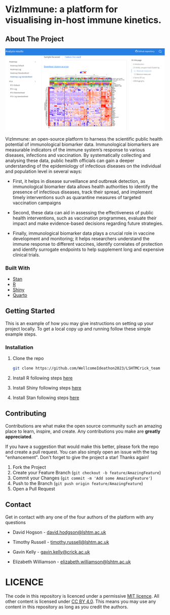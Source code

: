 # VizImmune: a platform for visualising in-host immune kinetics.

## About The Project

![Screenshot](results/vizimmune_screenshot.png)

VizImmune: an open-source platform to harness the scientific public health potential of immunological biomarker data. Immunological biomarkers are measurable indicators of the immune system’s response to various diseases, infections and vaccination. By systematically collecting and analysing these data, public health officials can gain a deeper understanding of the epidemiology of infectious diseases on the individual and population level in several ways:

* First, it helps in disease surveillance and outbreak detection, as immunological biomarker data allows health authorities to identify the presence of infectious diseases, track their spread, and implement timely interventions such as quarantine measures of targeted vaccination campaigns

* Second, these data can aid in assessing the effectiveness of public health interventions, such as vaccination programmes, evaluate their impact and make evidence-based decisions regarding future strategies. 

* Finally, immunological biomarker data plays a crucial role in vaccine development and monitoring; it helps researchers understand the immune response to different vaccines, identify correlates of protection and identify surrogate endpoints to help supplement long and expensive clinical trials. 


### Built With

* [Stan](https://mc-stan.org/)
* [R](https://www.r-project.org/)
* [Shiny](https://shiny.posit.co/)
* [Quarto](https://quarto.org/)

## Getting Started

This is an example of how you may give instructions on setting up your project locally.
To get a local copy up and running follow these simple example steps.

### Installation

1. Clone the repo
   ```sh
   git clone https://github.com/WellcomeIdeathon2023/LSHTMCrick_team
   ```
   
2. Install R following steps [here](https://cran.r-project.org/)

3. Install Shiny following steps [here](https://www.r-project.org/nosvn/pandoc/shiny.html)

4. Install Stan following steps [here](https://mc-stan.org/users/interfaces/)

## Contributing

Contributions are what make the open source community such an amazing place to learn, inspire, and create. Any contributions you make are **greatly appreciated**.

If you have a suggestion that would make this better, please fork the repo and create a pull request. You can also simply open an issue with the tag "enhancement".
Don't forget to give the project a star! Thanks again!

1. Fork the Project
2. Create your Feature Branch (`git checkout -b feature/AmazingFeature`)
3. Commit your Changes (`git commit -m 'Add some AmazingFeature'`)
4. Push to the Branch (`git push origin feature/AmazingFeature`)
5. Open a Pull Request

## Contact

Get in contact with any one of the four authors of the platform with any questions

* David Hogson - david.hodgson@lshtm.ac.uk

* Timothy Russell - timothy.russell@lshtm.ac.uk

* Gavin Kelly - gavin.kelly@crick.ac.uk

* Elizabeth Williamson - elizabeth.williamson@lshtm.ac.uk

# LICENCE

The code in this repository is licenced under a permissive [MIT licence](https://opensource.org/licenses/MIT). All other content is licensed under [CC BY 4.0](https://creativecommons.org/licenses/by/4.0/). This means you may use any content in this repository as long as you credit the authors.

